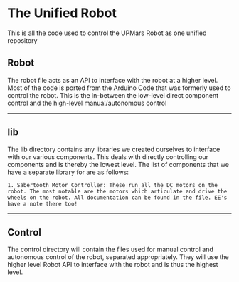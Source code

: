 The Unified Robot
=================

This is all the code used to control the UPMars Robot as one unified repository

## Robot

The robot file acts as an API to interface with the robot at a higher level. Most of the code is ported from the Arduino Code that was formerly used to control the robot. This is the in-between the low-level direct component control and the high-level manual/autonomous control

---

## lib

The lib directory contains any libraries we created ourselves to interface with our various components. This deals with directly controlling our components and is thereby the lowest level. The list of components that we have a separate library for are as follows:

	1. Sabertooth Motor Controller: These run all the DC motors on the robot. The most notable are the motors which articulate and drive the wheels on the robot. All documentation can be found in the file. EE's have a note there too!

---

## Control

The control directory will contain the files used for manual control and autonomous control of the robot, separated appropriately. They will use the higher level Robot API to interface with the robot and is thus the highest level.
